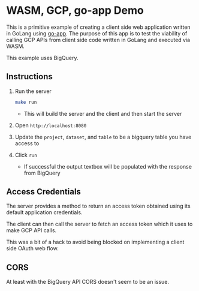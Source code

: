 # WASM, GCP, go-app Demo

This is a primitive example of creating a client side web application written in GoLang
using [go-app](https://go-app.dev/). The purpose of this app is to test the viability
of calling GCP APIs from client side code written in GoLang and executed via WASM.

This example uses BigQuery.

## Instructions

1. Run the server

   ```bash
   make run
   ```

   * This will build the server and the client and then start the server

1. Open `http://localhost:8080`

1. Update the `project`, `dataset`, and `table` to be a bigquery table you have access to

1. Click `run`

   * If successful the output textbox will be populated with the response from BigQuery

## Access Credentials

The server provides a method to return an access token obtained using its default application
credentials. 

The client can then call the server to fetch an access token which it uses to make GCP API calls.

This was a bit of a hack to avoid being blocked on implementing a client side OAuth web flow.

## CORS

At least with the BigQuery API CORS doesn't seem to be an issue.

